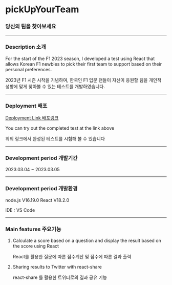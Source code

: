 # pickUpYourTeam
### 당신의 팀을 찾아보세요
---------
### Description 소개
For the start of the F1 2023 season, 
I developed a test using React that allows Korean F1 newbies to pick their first team to support based on their personal preferences.

2023년 F1 시즌 시작을 기념하여, 한국인 F1 입문 팬들이 자신이 응원할 팀을 개인적 성향에 맞게 찾아볼 수 있는 테스트를 개발하였습니다.

---------
### Deployment 배포
[Deployment Link 배포링크](https://pickupyouteam.netlify.app)

You can try out the completed test at the link above

위의 링크에서 완성된 테스트를 시험해 볼 수 있습니다

--------
### Development period 개발기간
2023.03.04 ~ 2023.03.05

-------
### Development period 개발환경
node.js V16.19.0
React V18.2.0

IDE : VS Code

-------
### Main features 주요기능
1. Calculate a score based on a question and display the result based on the score using React

    React를 활용한 질문에 따른 점수계산 및 점수에 따른 결과 출력

2. Sharing results to Twitter with react-share

    react-share 를 활용한 트위터로의 결과 공유 기능

